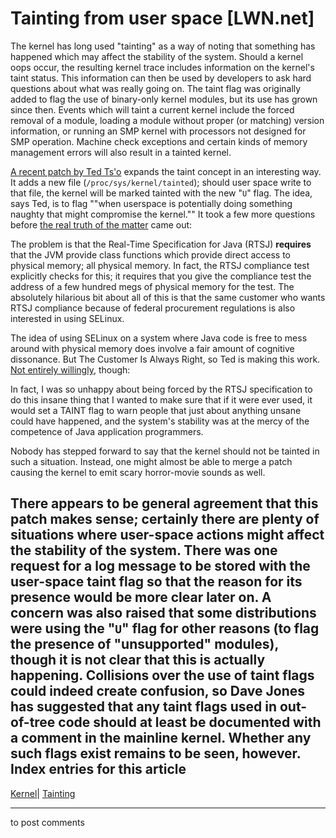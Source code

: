# Tainting from user space [LWN.net]

The kernel has long used "tainting" as a way of noting that something has happened which may affect the stability of the system. Should a kernel oops occur, the resulting kernel trace includes information on the kernel's taint status. This information can then be used by developers to ask hard questions about what was really going on. The taint flag was originally added to flag the use of binary-only kernel modules, but its use has grown since then. Events which will taint a current kernel include the forced removal of a module, loading a module without proper (or matching) version information, or running an SMP kernel with processors not designed for SMP operation. Machine check exceptions and certain kinds of memory management errors will also result in a tainted kernel. 

[A recent patch by Ted Ts'o](http://lwn.net/Articles/184557/) expands the taint concept in an interesting way. It adds a new file (`/proc/sys/kernel/tainted`); should user space write to that file, the kernel will be marked tainted with the new "`U`" flag. The idea, says Ted, is to flag ""when userspace is potentially doing something naughty that might compromise the kernel."" It took a few more questions before [the real truth of the matter](http://lwn.net/Articles/184783/) came out: 

The problem is that the Real-Time Specification for Java (RTSJ) **requires** that the JVM provide class functions which provide direct access to physical memory; all physical memory. In fact, the RTSJ compliance test explicitly checks for this; it requires that you give the compliance test the address of a few hundred megs of physical memory for the test. The absolutely hilarious bit about all of this is that the same customer who wants RTSJ compliance because of federal procurement regulations is also interested in using SELinux. 

The idea of using SELinux on a system where Java code is free to mess around with physical memory does involve a fair amount of cognitive dissonance. But The Customer Is Always Right, so Ted is making this work. [Not entirely willingly](/Articles/184881/), though: 

In fact, I was so unhappy about being forced by the RTSJ specification to do this insane thing that I wanted to make sure that if it were ever used, it would set a TAINT flag to warn people that just about anything unsane could have happened, and the system's stability was at the mercy of the competence of Java application programmers. 

Nobody has stepped forward to say that the kernel should not be tainted in such a situation. Instead, one might almost be able to merge a patch causing the kernel to emit scary horror-movie sounds as well. 

There appears to be general agreement that this patch makes sense; certainly there are plenty of situations where user-space actions might affect the stability of the system. There was one request for a log message to be stored with the user-space taint flag so that the reason for its presence would be more clear later on. A concern was also raised that some distributions were using the "`U`" flag for other reasons (to flag the presence of "unsupported" modules), though it is not clear that this is actually happening. Collisions over the use of taint flags could indeed create confusion, so Dave Jones has suggested that any taint flags used in out-of-tree code should at least be documented with a comment in the mainline kernel. Whether any such flags exist remains to be seen, however.  
Index entries for this article  
---  
[Kernel](/Kernel/Index)| [Tainting](/Kernel/Index#Tainting)  
  


* * *

to post comments 
